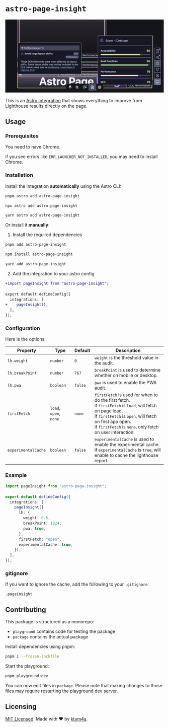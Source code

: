 # `astro-page-insight`

![](https://raw.githubusercontent.com/ktym4a/astro-page-insight/main/.github/demo.png)

This is an [Astro integration](https://docs.astro.build/en/guides/integrations-guide/) that shows everything to improve from Lighthouse results directly on the page.

## Usage

### Prerequisites

You need to have Chrome.

if you see errors like `ERR_LAUNCHER_NOT_INSTALLED`, you may need to install Chrome.


### Installation

Install the integration **automatically** using the Astro CLI:

```bash
pnpm astro add astro-page-insight
```

```bash
npx astro add astro-page-insight
```

```bash
yarn astro add astro-page-insight
```

Or install it **manually**:

1. Install the required dependencies

```bash
pnpm add astro-page-insight
```

```bash
npm install astro-page-insight
```

```bash
yarn add astro-page-insight
```

2. Add the integration to your astro config

```diff
+import pageInsight from "astro-page-insight";

export default defineConfig({
  integrations: [
+    pageInsight(),
  ],
});
```

### Configuration


Here is the options:

| Property | Type | Default | Description |
| --- | --- | --- | --- |
| `lh.weight` | `number` | `0` | `weight` is the threshold value in the audit. |
| `lh.breakPoint` | `number` | `767` | `breakPoint` is used to determine whether on mobile or desktop. |
| `lh.pwa` | `boolean` | `false` | `pwa` is used to enable the PWA audit. |
| `firstFetch` | `load`, `open`, `none` | `none` | `firstFetch` is used for when to do the first fetch.<br />if `firstFetch` is `load`, will fetch on page load.<br />if `firstFetch` is `open`, will fetch on first app open.<br />if `firstFetch` is `none`, only fetch on user interaction. |
| `experimentalCache` | `boolean` | `false` | `experimentalCache` is used to enable the experimental cache.<br />if `experimentalCache` is `true`, will enable to cache the lighthouse report. |

### Example

```.ts
import pageInsight from "astro-page-insight";

export default defineConfig({
  integrations: [
    pageInsight({
      lh: {
        weight: 0.5,
        breakPoint: 1024,
        pwa: true,
      },
      firstFetch: "open",
      experimentalCache: true,
    }),
  ],
});
```

### gitignore

If you want to ignore the cache, add the following to your `.gitignore`:

```.gitignore
.pageinsight
```

## Contributing

This package is structured as a monorepo:

- `playground` contains code for testing the package
- `package` contains the actual package

Install dependencies using pnpm: 

```bash
pnpm i --frozen-lockfile
```

Start the playground:

```bash
pnpm playground:dev
```

You can now edit files in `package`. Please note that making changes to those files may require restarting the playground dev server.

## Licensing

[MIT Licensed](https://github.com/ktym4a/astro-page-insight/blob/main/LICENSE). Made with ❤️ by [ktym4a](https://github.com/ktym4a).

<!-- ## Acknowledgements

TODO: -->

